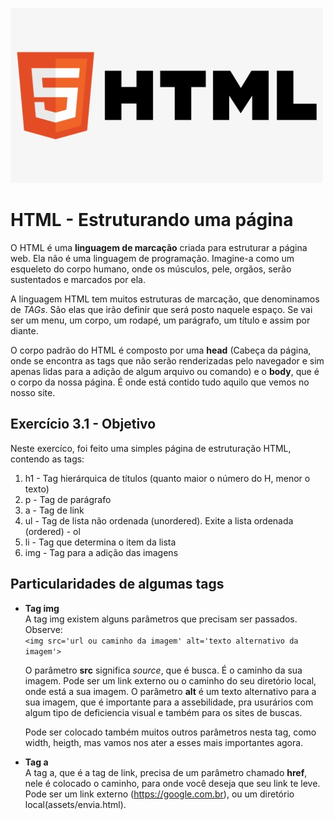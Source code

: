 ![](html-logo.jpeg)
# HTML - Estruturando uma página
O HTML é uma **linguagem de marcação** criada para estruturar a página web. Ela não é uma linguagem de programação. Imagine-a como um esqueleto do corpo humano, onde os músculos, pele, orgãos, serão sustentados e marcados por ela. 

A linguagem HTML tem muitos estruturas de marcação, que denominamos de *TAGs*. São elas que irão definir que será posto naquele espaço. Se vai ser um menu, um corpo, um rodapé, um parágrafo, um título e assim por diante. 

O corpo padrão do HTML é composto por uma **head** (Cabeça da página, onde se encontra as tags que não serão renderizadas pelo navegador e sim apenas lidas para a adição de algum arquivo ou comando) e o **body**, que é o corpo da nossa página. É onde está contido tudo aquilo que vemos no nosso site.

## Exercício 3.1 - Objetivo
Neste exercíco, foi feito uma simples página de estruturação HTML, contendo as tags: 
<ol>
    <li>h1 - Tag hierárquica de títulos (quanto maior o número do H, menor o texto)</li>
    <li>p - Tag de parágrafo</li>
    <li>a - Tag de link</li>
    <li>ul - Tag de lista não ordenada (unordered). Exite a lista ordenada (ordered) - ol</li>
    <li>li - Tag que determina o item da lista</li>
    <li>img - Tag para a adição das imagens</li>
</ol>

## Particularidades de algumas tags
- **Tag img** <br>
    A tag img existem alguns parâmetros que precisam ser passados. Observe: <br>
    `<img src='url ou caminho da imagem' alt='texto alternativo da imagem'>`

    O parâmetro **src** significa *source*, que é busca. É o caminho da sua imagem. Pode ser um link externo ou o caminho do seu diretório local, onde está a sua imagem. O parâmetro **alt** é um texto alternativo para a sua imagem, que é importante para a assebilidade, pra usurários com algum tipo de deficiencia visual e também para os sites de buscas. 

    Pode ser colocado também muitos outros parâmetros nesta tag, como width, heigth, mas vamos nos ater a esses mais importantes agora.

- **Tag a** <br>
    A tag a, que é a tag de link, precisa de um parâmetro chamado **href**, nele é colocado o caminho, para onde você deseja que seu link te leve. Pode ser um link externo (https://google.com.br), ou um diretório local(assets/envia.html).